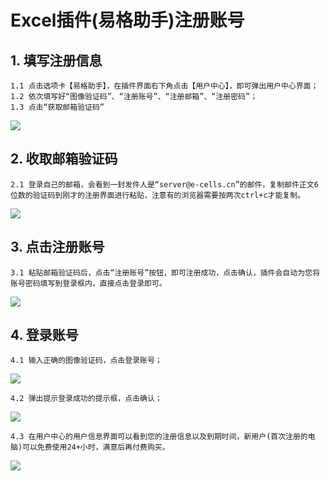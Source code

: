 # Excel插件(易格助手)注册账号

## 1. 填写注册信息

    1.1 点击选项卡【易格助手】，在插件界面右下角点击【用户中心】，即可弹出用户中心界面；
    1.2 依次填写好“图像验证码”、“注册账号”、“注册邮箱”、“注册密码”；
    1.3 点击“获取邮箱验证码”

<img src="/_media/images/02-注册/01.png">

## 2. 收取邮箱验证码

    2.1 登录自己的邮箱，会看到一封发件人是“server@e-cells.cn”的邮件，复制邮件正文6位数的验证码到刚才的注册界面进行粘贴，注意有的浏览器需要按两次ctrl+c才能复制。
<img src="/_media/images/02-注册/02.png">

## 3. 点击注册账号

    3.1 粘贴邮箱验证码后，点击“注册账号”按钮，即可注册成功，点击确认，插件会自动为您将账号密码填写到登录框内，直接点击登录即可。
<img src="/_media/images/02-注册/03.png">

## 4. 登录账号
    4.1 输入正确的图像验证码，点击登录账号；
 <img src="/_media/images/02-注册/04.png">   

    4.2 弹出提示登录成功的提示框，点击确认；
 <img src="/_media/images/02-注册/05.png">   

    4.3 在用户中心的用户信息界面可以看到您的注册信息以及到期时间，新用户(首次注册的电脑)可以免费使用24+小时，满意后再付费购买。
 <img src="/_media/images/02-注册/06.png">   
